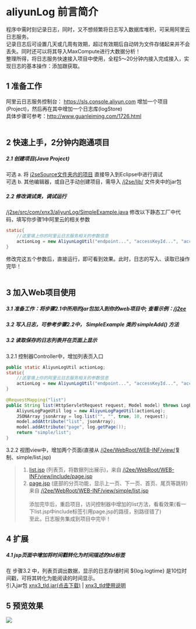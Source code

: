 # aliyunLog 前言简介
程序中需时刻记录日志，同时，又不想频繁将日志写入数据库堆积，可采用阿里云日志服务。<br/>
记录日志后可设置几天或几周有效期，超过有效期后自动转为文件存储起来并不会丢失。同时还可以将其导入MaxCompute进行大数据分析！<br/>
整理所得，将日志服务快速接入项目中使用，全程5～20分钟内接入完成接入，实现日志的基本操作：添加跟获取。

## 1 准备工作
阿里云日志服务控制台： <a href="https://sls.console.aliyun.com">https://sls.console.aliyun.com</a> 增加一个项目(Project)，然后再在其中增加一个日志库(logStore)<br/>
具体步骤可参考：<a href="http://www.guanleiming.com/1726.html">http://www.guanleiming.com/1726.html</a><br/>
<br/>
## 2 快速上手，2分钟内跑通项目
##### 2.1 创建项目(Java Project)
可选 a. 将 <a href="https://github.com/xnx3/aliyunLog/tree/master/j2se">j2seSource文件夹内的项目</a> 直接导入到Eclipse中进行调试<br/>
可选 b. 其他编辑器，或自己手动创建项目，需导入 <a href="https://github.com/xnx3/aliyunLog/tree/master/j2se/lib">/j2se/lib/</a> 文件夹中的jar包<br/>
##### 2.2 修改调试类，调试运行
<a href="https://github.com/xnx3/aliyunLog/blob/master/j2se/src/com/xnx3/aliyunLog/SimpleExample.java">/j2se/src/com/xnx3/aliyunLog/SimpleExample.java</a> 修改以下静态工厂中代码，填写你步骤1中阿里云的相关参数
````Java
static{
    //这里填上你的阿里云日志服务相关的参数信息
    actionLog = new AliyunLogUtil("endpoint...", "accessKeyId...", "accessKeySecret...", "project...", "logstore...");
}
````
修改完这五个参数后，直接运行，即可看到效果。此时，日志的写入、读取已操作完毕！<br/>
<br/>

## 3 加入Web项目使用
##### 3.1 准备工作：将步骤2.1中所用的jar包加入到你的web项目中; 查看示例：<a href="https://github.com/xnx3/aliyunLog/blob/master/j2ee">/j2ee</a>
##### 3.2 写入日志，可参考步骤2.2中， SimpleExample 类的 simpleAdd() 方法
##### 3.2 读取保存的日志列表并在页面上显示
3.2.1 控制器Controller中，增加列表页入口
````Java
public static AliyunLogUtil actionLog;
static{
    //这里填上你的阿里云日志服务相关的参数信息
    actionLog = new AliyunLogUtil("endpoint...", "accessKeyId...", "accessKeySecret...", "project...", "logstore...");
}
    
@RequestMapping("list")
public String list(HttpServletRequest request, Model model) throws LogException{
    AliyunLogPageUtil log = new AliyunLogPageUtil(actionLog);
    JSONArray jsonArray = log.list("", "", true, 10, request);
    model.addAttribute("list", jsonArray);
    model.addAttribute("page", log.getPage());
    return "simple/list";
}
````
3.2.2 视图view中，增加两个页面(直接从 <a href="https://github.com/xnx3/aliyunLog/tree/master/j2ee/WebRoot/WEB-INF/view">/j2ee/WebRoot/WEB-INF/view/</a>复制、simple/list.jsp)<br/>
>   1. <a href="https://github.com/xnx3/aliyunLog/blob/master/j2ee/WebRoot/WEB-INF/view/simple/list.jsp">list.jsp</a> (列表页，将数据列出展示)，来自 <a href="https://github.com/xnx3/aliyunLog/tree/master/j2ee/WebRoot/WEB-INF/view/include/page.jsp">/j2ee/WebRoot/WEB-INF/view/include/page.jsp</a><br/>
>   2. <a href="https://github.com/xnx3/aliyunLog/blob/master/j2ee/WebRoot/WEB-INF/view/include/page.jsp">page.jsp</a> (底部的分页功能，显示上一页、下一页、首页、尾页等跳转)来自 <a href="https://github.com/xnx3/aliyunLog/tree/master/j2ee/WebRoot/WEB-INF/view/simple/list.jsp">/j2ee/WebRoot/WEB-INF/view/simple/list.jsp</a><br/><br/>
添加完毕后，重启项目，访问控制器中增加的list方法，看看效果(看一下list.jsp中include标签引用page.jsp的路径，别路径错了)<br/>
至此，日志服务集成到项目中完毕！

## 4 扩展
##### 4.1 jsp页面中增加将时间戳转化为时间描述的tld标签
在 步骤3.2 中，列表页调出数据，显示的日志存储时间 ${log.logtime} 是10位时间戳，可将其转化为能阅读的时间显示。<br/>
引入jar包 <a href="https://github.com/xnx3/xnx3_tld/raw/master/xnx3_tld.jar">xnx3_tld.jar(点击下载)</a> | <a href="https://github.com/xnx3/xnx3_tld">xnx3_tld使用说明</a>

## 5 预览效果
![](http://www.xnx3.com/d/file/doc/j2se_util/20170522/138e051efdc1180d253980ce083c608a.png)



